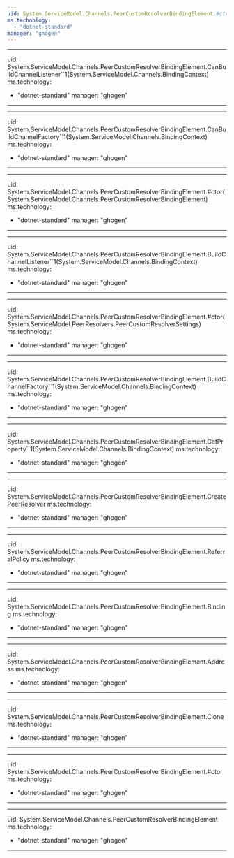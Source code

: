 ```yaml
---
uid: System.ServiceModel.Channels.PeerCustomResolverBindingElement.#ctor(System.ServiceModel.Channels.BindingContext,System.ServiceModel.PeerResolvers.PeerCustomResolverSettings)
ms.technology: 
  - "dotnet-standard"
manager: "ghogen"
---
```


---
uid: System.ServiceModel.Channels.PeerCustomResolverBindingElement.CanBuildChannelListener``1(System.ServiceModel.Channels.BindingContext)
ms.technology: 
  - "dotnet-standard"
manager: "ghogen"
---

---
uid: System.ServiceModel.Channels.PeerCustomResolverBindingElement.CanBuildChannelFactory``1(System.ServiceModel.Channels.BindingContext)
ms.technology: 
  - "dotnet-standard"
manager: "ghogen"
---

---
uid: System.ServiceModel.Channels.PeerCustomResolverBindingElement.#ctor(System.ServiceModel.Channels.PeerCustomResolverBindingElement)
ms.technology: 
  - "dotnet-standard"
manager: "ghogen"
---

---
uid: System.ServiceModel.Channels.PeerCustomResolverBindingElement.BuildChannelListener``1(System.ServiceModel.Channels.BindingContext)
ms.technology: 
  - "dotnet-standard"
manager: "ghogen"
---

---
uid: System.ServiceModel.Channels.PeerCustomResolverBindingElement.#ctor(System.ServiceModel.PeerResolvers.PeerCustomResolverSettings)
ms.technology: 
  - "dotnet-standard"
manager: "ghogen"
---

---
uid: System.ServiceModel.Channels.PeerCustomResolverBindingElement.BuildChannelFactory``1(System.ServiceModel.Channels.BindingContext)
ms.technology: 
  - "dotnet-standard"
manager: "ghogen"
---

---
uid: System.ServiceModel.Channels.PeerCustomResolverBindingElement.GetProperty``1(System.ServiceModel.Channels.BindingContext)
ms.technology: 
  - "dotnet-standard"
manager: "ghogen"
---

---
uid: System.ServiceModel.Channels.PeerCustomResolverBindingElement.CreatePeerResolver
ms.technology: 
  - "dotnet-standard"
manager: "ghogen"
---

---
uid: System.ServiceModel.Channels.PeerCustomResolverBindingElement.ReferralPolicy
ms.technology: 
  - "dotnet-standard"
manager: "ghogen"
---

---
uid: System.ServiceModel.Channels.PeerCustomResolverBindingElement.Binding
ms.technology: 
  - "dotnet-standard"
manager: "ghogen"
---

---
uid: System.ServiceModel.Channels.PeerCustomResolverBindingElement.Address
ms.technology: 
  - "dotnet-standard"
manager: "ghogen"
---

---
uid: System.ServiceModel.Channels.PeerCustomResolverBindingElement.Clone
ms.technology: 
  - "dotnet-standard"
manager: "ghogen"
---

---
uid: System.ServiceModel.Channels.PeerCustomResolverBindingElement.#ctor
ms.technology: 
  - "dotnet-standard"
manager: "ghogen"
---

---
uid: System.ServiceModel.Channels.PeerCustomResolverBindingElement
ms.technology: 
  - "dotnet-standard"
manager: "ghogen"
---
